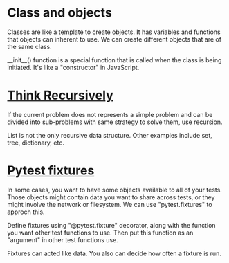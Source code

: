 # Class and objects

Classes are like a template to create objects. It has variables and functions that objects can inherent to use. 
We can create different objects that are of the same class.

\_\_init\_\_() function is a special function that is called when the class is being initiated. It's like a "constructor" in JavaScript.

# [Think Recursively](https://realpython.com/python-thinking-recursively/)

If the current problem does not represents a simple problem and can be divided into sub-problems with same strategy to solve them, use recursion.

List is not the only recursive data structure. Other examples include set, tree, dictionary, etc.

# [Pytest fixtures](https://www.linuxjournal.com/content/python-testing-pytest-fixtures-and-coverage)
In some cases, you want to have some objects available to all of your tests. Those objects might contain data you want to share across tests, or they might involve the network or filesystem. We can use "pytest.fixtures" to approch this.

Define fixtures using "@pytest.fixture" decorator, along with the function you want other test functions to use. Then put this function as an "argument" in other test functions use.

Fixtures can acted like data. You also can decide how often a fixture is run.


